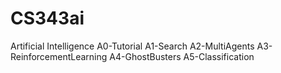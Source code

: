 # CS343ai
Artificial Intelligence
A0-Tutorial
A1-Search
A2-MultiAgents
A3-ReinforcementLearning
A4-GhostBusters
A5-Classification
